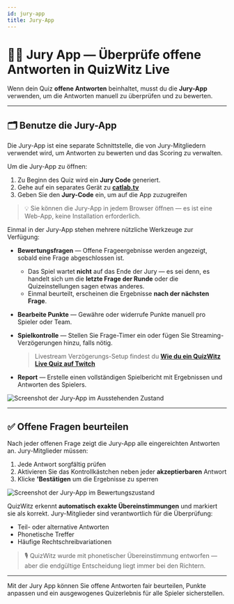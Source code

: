 ```yaml
---
id: jury-app
title: Jury-App
---
```


# 🧑‍⚖️ Jury App — Überprüfe offene Antworten in QuizWitz Live

Wenn dein Quiz **offene Antworten** beinhaltet, musst du die **Jury-App** verwenden, um die Antworten manuell zu überprüfen und zu bewerten.

---

## 🗂️ Benutze die Jury-App

Die Jury-App ist eine separate Schnittstelle, die von Jury-Mitgliedern verwendet wird, um Antworten zu bewerten und das Scoring zu verwalten.

Um die Jury-App zu öffnen:

1. Zu Beginn des Quiz wird ein **Jury Code** generiert.
2. Gehe auf ein separates Gerät zu [**catlab.tv**](https://catlab.tv)
3. Geben Sie den **Jury-Code** ein, um auf die App zuzugreifen

> 💡 Sie können die Jury-App in jedem Browser öffnen — es ist eine Web-App, keine Installation erforderlich.

Einmal in der Jury-App stehen mehrere nützliche Werkzeuge zur Verfügung:

- **Bewertungsfragen** — Offene Frageergebnisse werden angezeigt, sobald eine Frage abgeschlossen ist.
  - Das Spiel wartet **nicht** auf das Ende der Jury — es sei denn, es handelt sich um die **letzte Frage der Runde** oder die Quizeinstellungen sagen etwas anderes.
  - Einmal beurteilt, erscheinen die Ergebnisse **nach der nächsten Frage**.

- **Bearbeite Punkte** — Gewähre oder widerrufe Punkte manuell pro Spieler oder Team.

- **Spielkontrolle** — Stellen Sie Frage-Timer ein oder fügen Sie Streaming-Verzögerungen hinzu, falls nötig.
  > Livestream Verzögerungs-Setup findest du [**Wie du ein QuizWitz Live Quiz auf Twitch**](../tutorials/040-livestreaming.md)

- **Report** — Erstelle einen vollständigen Spielbericht mit Ergebnissen und Antworten des Spielers.

![Screenshot der Jury-App im Ausstehenden Zustand](/images/jury-app-waiting.png)

---

## ✅ Offene Fragen beurteilen

Nach jeder offenen Frage zeigt die Jury-App alle eingereichten Antworten an. Jury-Mitglieder müssen:

1. Jede Antwort sorgfältig prüfen
2. Aktivieren Sie das Kontrollkästchen neben jeder **akzeptierbaren** Antwort
3. Klicke **'Bestätigen** um die Ergebnisse zu sperren

![Screenshot der Jury-App im Bewertungszustand](/images/jury-app-judging.png)

QuizWitz erkennt **automatisch exakte Übereinstimmungen** und markiert sie als korrekt. Jury-Mitglieder sind verantwortlich für die Überprüfung:

- Teil- oder alternative Antworten
- Phonetische Treffer
- Häufige Rechtschreibvariationen

> 🎙️ QuizWitz wurde mit phonetischer Übereinstimmung entworfen — aber die endgültige Entscheidung liegt immer bei den Richtern.

---

Mit der Jury App können Sie offene Antworten fair beurteilen, Punkte anpassen und ein ausgewogenes Quizerlebnis für alle Spieler sicherstellen.
